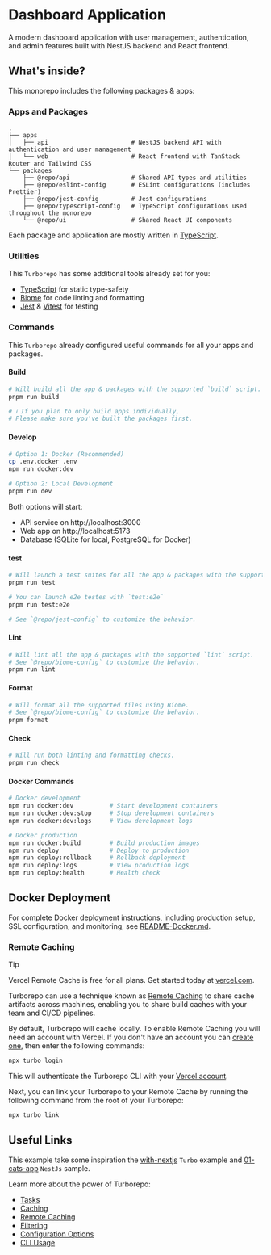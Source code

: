 # Dashboard Application

A modern dashboard application with user management, authentication, and admin features built with NestJS backend and React frontend.

## What's inside?

This monorepo includes the following packages & apps:

### Apps and Packages

```shell
.
├── apps
│   ├── api                       # NestJS backend API with authentication and user management
│   └── web                       # React frontend with TanStack Router and Tailwind CSS
└── packages
    ├── @repo/api                 # Shared API types and utilities
    ├── @repo/eslint-config       # ESLint configurations (includes Prettier)
    ├── @repo/jest-config         # Jest configurations
    ├── @repo/typescript-config   # TypeScript configurations used throughout the monorepo
    └── @repo/ui                  # Shared React UI components
```

Each package and application are mostly written in [TypeScript](https://www.typescriptlang.org/).

### Utilities

This `Turborepo` has some additional tools already set for you:

- [TypeScript](https://www.typescriptlang.org/) for static type-safety
- [Biome](https://biomejs.dev/) for code linting and formatting
- [Jest](https://jestjs.io/) & [Vitest](https://vitest.dev/) for testing

### Commands

This `Turborepo` already configured useful commands for all your apps and packages.

#### Build

```bash
# Will build all the app & packages with the supported `build` script.
pnpm run build

# ℹ️ If you plan to only build apps individually,
# Please make sure you've built the packages first.
```

#### Develop

```bash
# Option 1: Docker (Recommended)
cp .env.docker .env
npm run docker:dev

# Option 2: Local Development
pnpm run dev
```

Both options will start:
- API service on http://localhost:3000
- Web app on http://localhost:5173
- Database (SQLite for local, PostgreSQL for Docker)

#### test

```bash
# Will launch a test suites for all the app & packages with the supported `test` script.
pnpm run test

# You can launch e2e testes with `test:e2e`
pnpm run test:e2e

# See `@repo/jest-config` to customize the behavior.
```

#### Lint

```bash
# Will lint all the app & packages with the supported `lint` script.
# See `@repo/biome-config` to customize the behavior.
pnpm run lint
```

#### Format

```bash
# Will format all the supported files using Biome.
# See `@repo/biome-config` to customize the behavior.
pnpm format
```

#### Check

```bash
# Will run both linting and formatting checks.
pnpm run check
```

#### Docker Commands

```bash
# Docker development
npm run docker:dev          # Start development containers
npm run docker:dev:stop     # Stop development containers
npm run docker:dev:logs     # View development logs

# Docker production
npm run docker:build        # Build production images
npm run deploy              # Deploy to production
npm run deploy:rollback     # Rollback deployment
npm run deploy:logs         # View production logs
npm run deploy:health       # Health check
```

## Docker Deployment

For complete Docker deployment instructions, including production setup, SSL configuration, and monitoring, see [README-Docker.md](./README-Docker.md).

### Remote Caching

> [!TIP]
> Vercel Remote Cache is free for all plans. Get started today at [vercel.com](https://vercel.com/signup?/signup?utm_source=remote-cache-sdk&utm_campaign=free_remote_cache).

Turborepo can use a technique known as [Remote Caching](https://turborepo.com/docs/core-concepts/remote-caching) to share cache artifacts across machines, enabling you to share build caches with your team and CI/CD pipelines.

By default, Turborepo will cache locally. To enable Remote Caching you will need an account with Vercel. If you don't have an account you can [create one](https://vercel.com/signup?utm_source=turborepo-examples), then enter the following commands:

```bash
npx turbo login
```

This will authenticate the Turborepo CLI with your [Vercel account](https://vercel.com/docs/concepts/personal-accounts/overview).

Next, you can link your Turborepo to your Remote Cache by running the following command from the root of your Turborepo:

```bash
npx turbo link
```

## Useful Links

This example take some inspiration the [with-nextjs](https://github.com/vercel/turborepo/tree/main/examples/with-nextjs) `Turbo` example and [01-cats-app](https://github.com/nestjs/nest/tree/master/sample/01-cats-app) `NestJs` sample.

Learn more about the power of Turborepo:

- [Tasks](https://turborepo.com/docs/crafting-your-repository/running-tasks)
- [Caching](https://turborepo.com/docs/crafting-your-repository/caching)
- [Remote Caching](https://turborepo.com/docs/core-concepts/remote-caching)
- [Filtering](https://turborepo.com/docs/crafting-your-repository/running-tasks#using-filters)
- [Configuration Options](https://turborepo.com/docs/reference/configuration)
- [CLI Usage](https://turborepo.com/docs/reference/command-line-reference)
